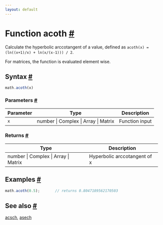 ```yaml
---
layout: default
---
```


<h1 id="function-acoth">Function acoth <a href="#function-acoth" title="Permalink">#</a></h1>

Calculate the hyperbolic arccotangent of a value,
defined as `acoth(x) = (ln((x+1)/x) + ln(x/(x-1))) / 2`.

For matrices, the function is evaluated element wise.


<h2 id="syntax">Syntax <a href="#syntax" title="Permalink">#</a></h2>

```js
math.acoth(x)
```

<h3 id="parameters">Parameters <a href="#parameters" title="Permalink">#</a></h3>

Parameter | Type | Description
--------- | ---- | -----------
`x` | number &#124; Complex &#124; Array &#124; Matrix | Function input

<h3 id="returns">Returns <a href="#returns" title="Permalink">#</a></h3>

Type | Description
---- | -----------
number &#124; Complex &#124; Array &#124; Matrix | Hyperbolic arccotangent of x


<h2 id="examples">Examples <a href="#examples" title="Permalink">#</a></h2>

```js
math.acoth(0.5);       // returns 0.8047189562170503
```


<h2 id="see-also">See also <a href="#see-also" title="Permalink">#</a></h2>

[acsch](acsch.html),
[asech](asech.html)


<!-- Note: This file is automatically generated from source code comments. Changes made in this file will be overridden. -->
